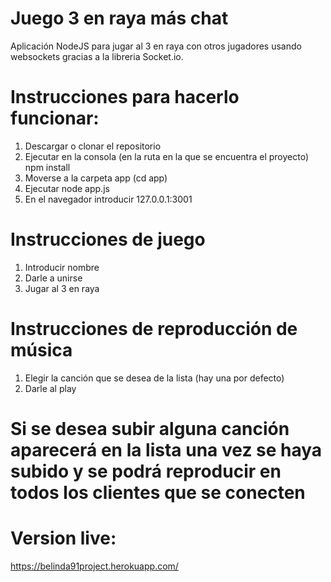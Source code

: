 Juego 3 en raya más chat
========================

Aplicación NodeJS para jugar al 3 en raya con otros jugadores usando websockets gracias a la libreria Socket.io.

# Instrucciones para hacerlo funcionar:
1. Descargar o clonar el repositorio
2. Ejecutar en la consola (en la ruta en la que se encuentra el proyecto) npm install
3. Moverse a la carpeta app (cd app)
4. Ejecutar node app.js
5. En el navegador introducir 127.0.0.1:3001

# Instrucciones de juego
1. Introducir nombre
2. Darle a unirse
3. Jugar al 3 en raya

# Instrucciones de reproducción de música
1. Elegir la canción que se desea de la lista (hay una por defecto)
2. Darle al play
# Si se desea subir alguna canción aparecerá en la lista una vez se haya subido y se podrá reproducir en todos los clientes que se conecten

# Version live:
https://belinda91project.herokuapp.com/
